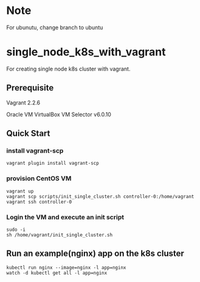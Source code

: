 # Note
For ubunutu, change branch to ubuntu

# single_node_k8s_with_vagrant
For creating single node k8s cluster with vagrant.



## Prerequisite

Vagrant 2.2.6

Oracle VM VirtualBox VM Selector v6.0.10



## Quick Start

### install vagrant-scp

```
vagrant plugin install vagrant-scp
```

### provision CentOS VM

```
vagrant up
vagrant scp scripts/init_single_cluster.sh controller-0:/home/vagrant
vagrant ssh controller-0
```

### Login the VM and execute an init script

```
sudo -i
sh /home/vagrant/init_single_cluster.sh 
```



## Run an example(nginx) app on the k8s cluster

```
kubectl run nginx --image=nginx -l app=nginx
watch -d kubectl get all -l app=nginx
```

